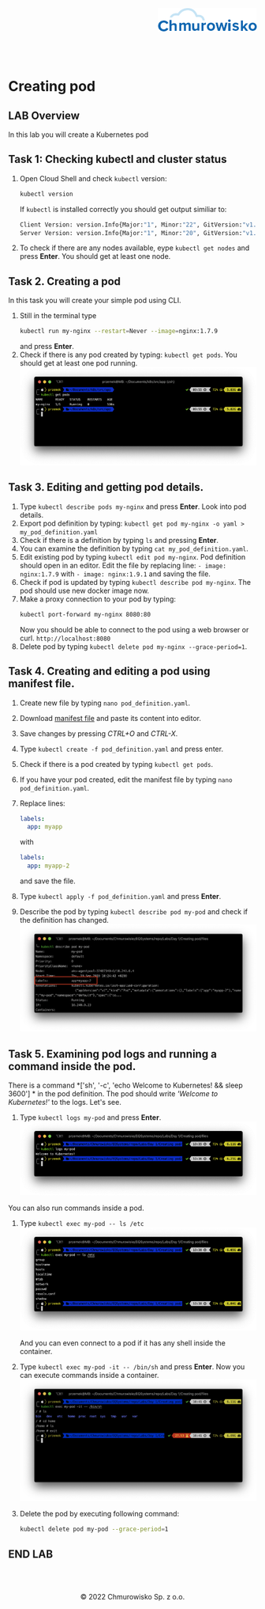 <img src="./img/logo.png" alt="Chmurowisko logo" width="200" align="right">
<br><br>
<br><br>
<br><br>

# Creating pod

## LAB Overview
  In this lab you will create a Kubernetes pod

## Task 1: Checking kubectl and cluster status

1. Open Cloud Shell and check `kubectl` version:

    ```bash
    kubectl version
    ```

    If `kubectl` is installed correctly you should get output similiar to:

    ```bash
    Client Version: version.Info{Major:"1", Minor:"22", GitVersion:"v1.22.2", GitCommit:"8b5a19147530eaac9476b0ab82980b4088bbc1b2", GitTreeState:"clean", BuildDate:"2021-09-15T21:38:50Z", GoVersion:"go1.16.8", Compiler:"gc", Platform:"linux/amd64"}
    Server Version: version.Info{Major:"1", Minor:"20", GitVersion:"v1.20.9", GitCommit:"8dc42052754bfacb111a0426830122dd9cc9cfa0", GitTreeState:"clean", BuildDate:"2021-08-31T00:01:04Z", GoVersion:"go1.15.14", Compiler:"gc", Platform:"linux/amd64"}
    ```

1. To check if there are any nodes available, eype ``kubectl get nodes`` and press **Enter**.
You should get at least one node.

## Task 2. Creating a pod
  In this task you will create your simple pod using CLI.

1. Still in the terminal type
   ```bash
   kubectl run my-nginx --restart=Never --image=nginx:1.7.9
   ``` 
   and press **Enter**.
1. Check if there is any pod created by typing: `kubectl get pods`.
   You should get at least one pod running.
   ![img](./img/get_pods.png)

## Task 3. Editing and getting pod details.

1. Type `kubectl describe pods my-nginx` and press **Enter**. Look into pod details.
1. Export pod definition by typing: `kubectl get pod my-nginx -o yaml > my_pod_definition.yaml`
1. Check if there is a definition by typing `ls` and pressing **Enter**.
1. You can examine the definition by typing `cat my_pod_definition.yaml`.
1. Edit existing pod by typing `kubectl edit pod my-nginx`.
   Pod definition should open in an editor. Edit the file by replacing line:
   `- image: nginx:1.7.9` with `- image: nginx:1.9.1` and saving the file.
1. Check if pod is updated by typing `kubectl describe pod my-nginx`. The pod should use new docker image now.
1. Make a proxy connection to your pod by typing:
   ```bash
   kubectl port-forward my-nginx 8080:80
   ```
   Now you should be able to connect to the pod using a web browser or curl. `http://localhost:8080`
1. Delete pod by typing ``kubectl delete pod my-nginx --grace-period=1``.

## Task 4. Creating and editing a pod using manifest file.

1. Create new file by typing `nano pod_definition.yaml`.
1. Download [manifest file](./files/pod_definition.yaml) and paste its content into editor.
1. Save changes by pressing *CTRL+O* and *CTRL-X*.
1. Type `kubectl create -f pod_definition.yaml` and press enter.
1. Check if there is a pod created by typing `kubectl get pods`.
1. If you have your pod created, edit the manifest file by typing `nano pod_definition.yaml`.
1. Replace lines:

   ```yaml 
   labels:
     app: myapp
   ```
   with
   ```yaml
   labels:
     app: myapp-2
   ```
   and save the file.
1. Type `kubectl apply -f pod_definition.yaml` and press **Enter**.
1. Describe the pod by typing `kubectl describe pod my-pod` and check if the definition has changed.
   ![img](./img/pod_definition_changed.png)

## Task 5. Examining pod logs and running a command inside the pod.
   There is a command *['sh', '-c', 'echo Welcome to Kubernetes! && sleep 3600'] * in the pod definition. The pod should write *'Welcome to Kubernetes!'* to the logs. Let's see.

1. Type `kubectl logs my-pod` and press **Enter**.
   ![img](./img/logs.png)

You can also run commands inside a pod.

1. Type `kubectl exec my-pod -- ls /etc`
   ![img](./img/exec.png)

   And you can even connect to a pod if it has any shell inside the container.

1. Type `kubectl exec my-pod -it -- /bin/sh` and press **Enter**.
   Now you can execute commands inside a container.
   ![img](./img/connect.png)

1. Delete the pod by executing following command:
   ```bash
   kubectl delete pod my-pod --grace-period=1
   ```

## END LAB

<br><br>

<center><p>&copy; 2022 Chmurowisko Sp. z o.o.<p></center>

